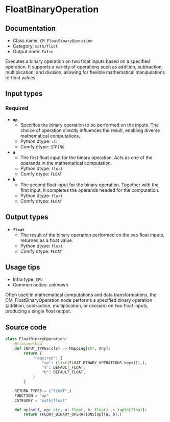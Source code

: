 # FloatBinaryOperation
## Documentation
- Class name: `CM_FloatBinaryOperation`
- Category: `math/float`
- Output node: `False`

Executes a binary operation on two float inputs based on a specified operation. It supports a variety of operations such as addition, subtraction, multiplication, and division, allowing for flexible mathematical manipulations of float values.
## Input types
### Required
- **`op`**
    - Specifies the binary operation to be performed on the inputs. The choice of operation directly influences the result, enabling diverse mathematical computations.
    - Python dtype: `str`
    - Comfy dtype: `STRING`
- **`a`**
    - The first float input for the binary operation. Acts as one of the operands in the mathematical computation.
    - Python dtype: `float`
    - Comfy dtype: `FLOAT`
- **`b`**
    - The second float input for the binary operation. Together with the first input, it completes the operands needed for the computation.
    - Python dtype: `float`
    - Comfy dtype: `FLOAT`
## Output types
- **`float`**
    - The result of the binary operation performed on the two float inputs, returned as a float value.
    - Python dtype: `float`
    - Comfy dtype: `FLOAT`
## Usage tips
- Infra type: `CPU`
- Common nodes: unknown

Often used in mathematical computations and data transformations, the CM_FloatBinaryOperation node performs a specified binary operation (addition, subtraction, multiplication, or division) on two float inputs, producing a single float output.
## Source code
```python
class FloatBinaryOperation:
    @classmethod
    def INPUT_TYPES(cls) -> Mapping[str, Any]:
        return {
            "required": {
                "op": (list(FLOAT_BINARY_OPERATIONS.keys()),),
                "a": DEFAULT_FLOAT,
                "b": DEFAULT_FLOAT,
            }
        }

    RETURN_TYPES = ("FLOAT",)
    FUNCTION = "op"
    CATEGORY = "math/float"

    def op(self, op: str, a: float, b: float) -> tuple[float]:
        return (FLOAT_BINARY_OPERATIONS[op](a, b),)

```
